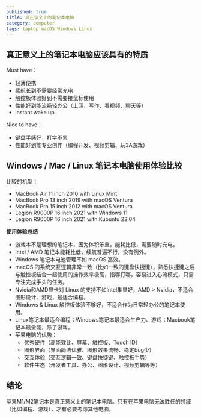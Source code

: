 ```yaml
---
published: true
title: 真正意义上的笔记本电脑
category: computer
tags: laptop macOS Windows Linux
---
```

## 真正意义上的笔记本电脑应该具有的特质

Must have：

- 轻薄便携
- 续航长到不需要经常充电
- 触控板体验好到不需要接鼠标使用
- 性能好到能流畅轻办公（上网、写作、看视频、聊天等）
- Instant wake up

Nice to have：

- 键盘手感好，打字不累
- 性能好到能专业创作（编程开发、视频剪辑、玩3A游戏）


## Windows / Mac / Linux 笔记本电脑使用体验比较

比较的机型：

- MacBook Air 11 inch 2010 with Linux Mint
- MacBook Pro 13 inch 2019 with macOS Ventura
- MacBook Pro 15 inch 2012 with macOS Ventura
- Legion R9000P 16 inch 2021 with Windows 11
- Legion R9000P 16 inch 2021 with Kubuntu 22.04

**使用体验总结**

- 游戏本不是理想的笔记本，因为体积笨重，能耗比低，需要随时充电。
- Intel / AMD 笔记本能耗比低，续航普遍不行，没有例外。
- Windows 笔记本电池管理不如 macOS 高效。
- macOS 的系统交互逻辑非常一致（比如一致的键盘快捷键），熟悉快捷键之后与触控板结合一起使用的操作效率极高，指哪打哪，容易进入心流模式，只需专注完成手头的任务。
- Nvidia和AMD显卡对 Linux 的支持不如Intel集显好，AMD > Nvidia，不适合图形设计、游戏，最适合编程。
- Windows & Linux 触控板体验不够好，不适合作为日常轻办公的笔记本使用。
- Linux笔记本最适合编程；Windows笔记本最适合生产力、游戏；Macbook笔记本最全能，除了游戏。
- 苹果电脑的优势：
	- 优秀硬件（高能效比、屏幕、触控板、Touch ID）
	- 图形界面（界面简洁优雅、图形效果流畅、稳定bug少）
	- 交互体验（交互逻辑一致、键盘快捷键、触控板手势）
	- 软件生态（开发者工具、办公、图形设计、视频剪辑等等）

## 结论

苹果M1/M2笔记本是真正意义上的笔记本电脑。只有在苹果电脑无法胜任的领域（比如编程、游戏），才有必要考虑其他电脑。
